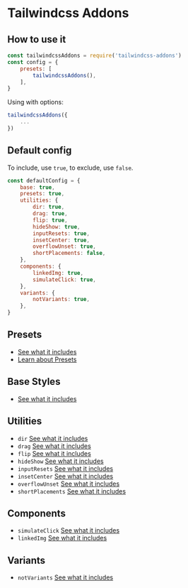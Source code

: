 # Tailwindcss Addons

## How to use it

```js
const tailwindcssAddons = require('tailwindcss-addons')
const config = {
	presets: [
		tailwindcssAddons(),
	],
}
```

Using with options:

```js
tailwindcssAddons({
	...
})
```

## Default config

To include, use `true`, to exclude, use `false`.

```js
const defaultConfig = {
	base: true,
	presets: true,
	utilities: {
		dir: true,
		drag: true,
		flip: true,
		hideShow: true,
		inputResets: true,
		insetCenter: true,
		overflowUnset: true,
		shortPlacements: false,
	},
	components: {
		linkedImg: true,
		simulateClick: true,
	},
	variants: {
		notVariants: true,
	},
}
```

## Presets

- [See what it includes](./src/presets/index.cjs)
- [Learn about Presets](https://tailwindcss.com/docs/presets)

## Base Styles

- [See what it includes](./src/base/index.cjs)

## Utilities

- `dir` [See what it includes](./src/utilities/dir.cjs)
- `drag` [See what it includes](./src/utilities/drag.cjs)
- `flip` [See what it includes](./src/utilities/flip.cjs)
- `hideShow` [See what it includes](./src/utilities/hideShow.cjs)
- `inputResets` [See what it includes](./src/utilities/inputResets.cjs)
- `insetCenter` [See what it includes](./src/utilities/insetCenter.cjs)
- `overflowUnset` [See what it includes](./src/utilities/overflowUnset.cjs)
- `shortPlacements` [See what it includes](./src/utilities/shortPlacements.cjs)

## Components

- `simulateClick` [See what it includes](./src/components/simulateClick.cjs)
- `linkedImg` [See what it includes](./src/components/linkedImg.cjs)

## Variants

- `notVariants` [See what it includes](./src/variants/notVariants.cjs)
